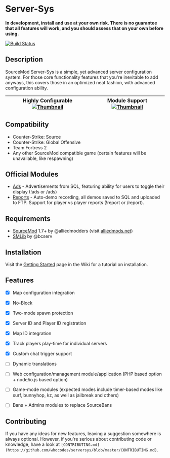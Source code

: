 # Server-Sys
**In development, install and use at your own risk. There is no guarantee that all features will work, and you should assess that on your own before using.**

[![Build Status](https://travis-ci.org/whocodes/serversys.svg?branch=master)](https://travis-ci.org/whocodes/serversys)

## Description
SourceMod Server-Sys is a simple, yet advanced server configuration system. For those core functionality features that you're inevitable to add anyways, this covers those in an optimized neat fashion, with advanced configuration ability.

| Highly Configurable [![Thumbnail](http://whocodes.pw/ss/2015-07-02_23-33-40-thumbnail.jpg)](http://whocodes.pw/ss/2015-07-02_23-33-40.png) | Module Support [![Thumbnail](http://whocodes.pw/ss/2015-07-02_23-55-43.png)](http://whocodes.pw/ss/2015-07-02_23-52-14.png) |
|:------------------------------------------------------------------------------------------------------------------------------------------:|:---------------------------------------------------------------------------------------------------------------------------:|

## Compatibility
* Counter-Strike: Source
* Counter-Strike: Global Offensive
* Team Fortress 2
* Any other SourceMod compatible game (certain features will be unavailable, like respawning)

## Official Modules
* [Ads](#) - Advertisements from SQL, featuring ability for users to toggle their display (!ads or /ads)
* [Reports](https://github.com/whocodes/serversys-reports) - Auto-demo recording, all demos saved to SQL and uploaded to FTP. Support for player vs player reports (!report or /report).

## Requirements
* [SourceMod](https://github.com/alliedmodders/sourcemod) 1.7+ by @alliedmodders (visit [alliedmods.net](http://alliedmods.net))
* [SMLib](http://github.com/bcserv/smlib/) by @bcserv

## Installation
Visit the [Getting Started](https://github.com/whocodes/serversys/wiki/Getting-Started) page in the Wiki for a tutorial on installation.

## Features
* [x] Map configuration integration
* [x] No-Block
* [x] Two-mode spawn protection
* [x] Server ID and Player ID registration
* [x] Map ID integration
* [x] Track players play-time for individual servers
* [x] Custom chat trigger support
* [ ] Dynamic translations
* [ ] Web configuration/management module/application (PHP based option + node/io.js based option)
* [ ] Game-mode modules (expected modes include timer-based modes like surf, bunnyhop, kz, as well as jailbreak and others)
* [ ] Bans + Admins modules to replace SourceBans


## Contributing
If you have any ideas for new features, leaving a suggestion somewhere is always optional. However, if you're serious about contributing code or knowledge, have a look at `[CONTRIBUTING.md](https://github.com/whocodes/serversys/blob/master/CONTRIBUTING.md)`.
